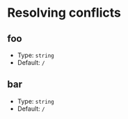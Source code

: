 # Resolving conflicts

## foo

- Type: `string`
- Default: `/`

## bar

- Type: `string`
- Default: `/`

